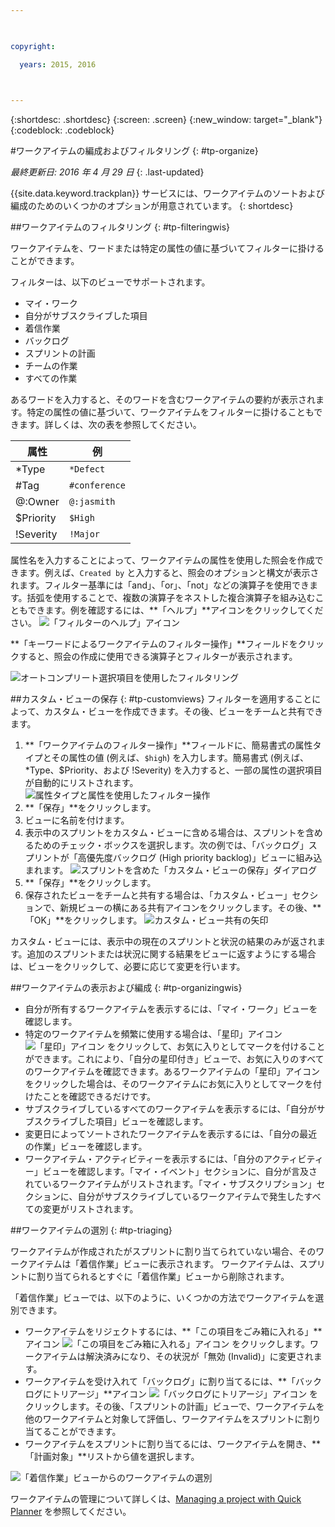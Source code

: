 ```yaml
---

 

copyright:

  years: 2015, 2016

 

---
```


{:shortdesc: .shortdesc}
{:screen: .screen}
{:new_window: target="_blank"}
{:codeblock: .codeblock}

#ワークアイテムの編成およびフィルタリング {: #tp-organize}  

*最終更新日: 2016 年 4 月 29 日*
{: .last-updated}

{{site.data.keyword.trackplan}} サービスには、ワークアイテムのソートおよび編成のためのいくつかのオプションが用意されています。
{: shortdesc}

##ワークアイテムのフィルタリング {: #tp-filteringwis}

ワークアイテムを、ワードまたは特定の属性の値に基づいてフィルターに掛けることができます。 

フィルターは、以下のビューでサポートされます。   
- マイ・ワーク
- 自分がサブスクライブした項目
- 着信作業
- バックログ
- スプリントの計画
- チームの作業
- すべての作業

あるワードを入力すると、そのワードを含むワークアイテムの要約が表示されます。特定の属性の値に基づいて、ワークアイテムをフィルターに掛けることもできます。詳しくは、次の表を参照してください。

| 属性 |例 | 
|-------|-------|
|*Type  | `*Defect` |
|#Tag  | `#conference`| 
|@:Owner  | `@:jasmith`|
|$Priority|`$High`|
|!Severity|`!Major`|       
   

属性名を入力することによって、ワークアイテムの属性を使用した照会を作成できます。例えば、`Created by` と入力すると、照会のオプションと構文が表示されます。フィルター基準には「and」、「or」、「not」などの演算子を使用できます。括弧を使用することで、複数の演算子をネストした複合演算子を組み込むこともできます。例を確認するには、**「ヘルプ」**アイコンをクリックしてください。
![「フィルターのヘルプ」アイコン](images/filter_helpicon.png)

**「キーワードによるワークアイテムのフィルター操作」**フィールドをクリックすると、照会の作成に使用できる演算子とフィルターが表示されます。

![オートコンプリート選択項目を使用したフィルタリング](images/filterMenu2.png)

##カスタム・ビューの保存 {: #tp-customviews}
フィルターを適用することによって、カスタム・ビューを作成できます。その後、ビューをチームと共有できます。    

1. **「ワークアイテムのフィルター操作」**フィールドに、簡易書式の属性タイプとその属性の値 (例えば、`$high`) を入力します。簡易書式 (例えば、*Type、$Priority、および !Severity) を入力すると、一部の属性の選択項目が自動的にリストされます。
![属性タイプと属性を使用したフィルター操作](images/filterAttributes.png)
2. **「保存」**をクリックします。
3. ビューに名前を付けます。 
4. 表示中のスプリントをカスタム・ビューに含める場合は、スプリントを含めるためのチェック・ボックスを選択します。次の例では、「バックログ」スプリントが「高優先度バックログ (High priority backlog)」ビューに組み込まれます。
![スプリントを含めた「カスタム・ビューの保存」ダイアログ](images/filterIncludeSprints.png)
5. **「保存」**をクリックします。 
6. 保存されたビューをチームと共有する場合は、「カスタム・ビュー」セクションで、新規ビューの横にある共有アイコンをクリックします。その後、**「OK」**をクリックします。
![カスタム・ビュー共有の矢印](images/filterShare.png)

カスタム・ビューには、表示中の現在のスプリントと状況の結果のみが返されます。追加のスプリントまたは状況に関する結果をビューに返すようにする場合は、ビューをクリックして、必要に応じて変更を行います。

##ワークアイテムの表示および編成 {: #tp-organizingwis}

- 自分が所有するワークアイテムを表示するには、「マイ・ワーク」ビューを確認します。 
- 特定のワークアイテムを頻繁に使用する場合は、「星印」アイコン <img class="inline"  src="./images/star.gif" alt="「星印」アイコン"> をクリックして、お気に入りとしてマークを付けることができます。これにより、「自分の星印付き」ビューで、お気に入りのすべてのワークアイテムを確認できます。あるワークアイテムの「星印」アイコンをクリックした場合は、そのワークアイテムにお気に入りとしてマークを付けたことを確認できるだけです。  
- サブスクライブしているすべてのワークアイテムを表示するには、「自分がサブスクライブした項目」ビューを確認します。
- 変更日によってソートされたワークアイテムを表示するには、「自分の最近の作業」ビューを確認します。
- ワークアイテム・アクティビティーを表示するには、「自分のアクティビティー」ビューを確認します。「マイ・イベント」セクションに、自分が言及されているワークアイテムがリストされます。「マイ・サブスクリプション」セクションに、自分がサブスクライブしているワークアイテムで発生したすべての変更がリストされます。

##ワークアイテムの選別 {: #tp-triaging}

ワークアイテムが作成されたがスプリントに割り当てられていない場合、そのワークアイテムは「着信作業」ビューに表示されます。
ワークアイテムは、スプリントに割り当てられるとすぐに「着信作業」ビューから削除されます。

「着信作業」ビューでは、以下のように、いくつかの方法でワークアイテムを選別できます。 
- ワークアイテムをリジェクトするには、**「この項目をごみ箱に入れる」**アイコン <img class="inline"  src="./images/trash.gif" alt="「この項目をごみ箱に入れる」アイコン"> をクリックします。ワークアイテムは解決済みになり、その状況が「無効 (Invalid)」に変更されます。
- ワークアイテムを受け入れて「バックログ」に割り当てるには、**「バックログにトリアージ」**アイコン <img  class="inline" src="./images/triage.gif" alt="「バックログにトリアージ」アイコン"> をクリックします。その後、「スプリントの計画」ビューで、ワークアイテムを他のワークアイテムと対象して評価し、ワークアイテムをスプリントに割り当てることができます。
- ワークアイテムをスプリントに割り当てるには、ワークアイテムを開き、**「計画対象」**リストから値を選択します。

![「着信作業」ビューからのワークアイテムの選別](images/incoming_work_attributes.png)  

ワークアイテムの管理について詳しくは、[Managing a project with Quick Planner](http://www.ibm.com/support/knowledgecenter/SSYMRC_6.0.1/com.ibm.team.concert.tutorial.doc/topics/tut_quick_planner_lesson.html) を参照してください。
